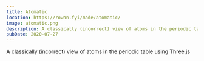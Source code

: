 ```yaml
---
title: Atomatic
location: https://rowan.fyi/made/atomatic/
image: atomatic.png
description: A classically (incorrect) view of atoms in the periodic table using Three.js
pubDate: 2020-07-27
---
```


A classically (incorrect) view of atoms in the periodic table using Three.js
